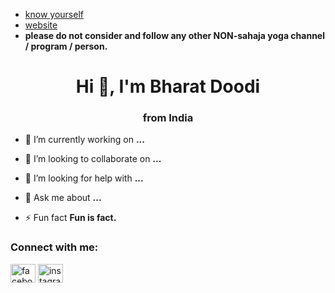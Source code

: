 - [know yourself](https://www.youtube.com/watch?v=OVH7JNRVSec)
- [website](https://www.sahajayoga.org.in/)
- **please do not consider and follow any other NON-sahaja yoga channel / program / person.**


<h1 align="center">Hi 👋, I'm Bharat Doodi</h1>
<h3 align="center">from India</h3>

- 🔭 I’m currently working on **...**

- 👯 I’m looking to collaborate on **...**

- 🤝 I’m looking for help with **...**

- 💬 Ask me about **...**

- ⚡ Fun fact **Fun is fact.**

<h3 align="left">Connect with me:</h3>
<p align="left">

<a href="https://fb.com/facebook" target="blank"><img align="center" src="https://raw.githubusercontent.com/rahuldkjain/github-profile-readme-generator/master/src/images/icons/Social/facebook.svg" alt="facebook" height="30" width="40" /></a>
<a href="https://instagram.com/instagram" target="blank"><img align="center" src="https://raw.githubusercontent.com/rahuldkjain/github-profile-readme-generator/master/src/images/icons/Social/instagram.svg" alt="instagram" height="30" width="40" /></a>
